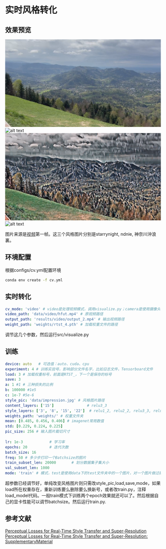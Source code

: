 # 实时风格转化
## 效果预览
![alt text](<./docs/origin.png>)
![alt text](<./docs/starrynight.png>)
![alt text](<./docs/ndnie.png>)
![alt text](<./docs/shennaichuan.png>)  

图片来源是[视频](https://pixabay.com/videos/wave-rays-intro-colorful-particles-217488/?utm_source=chatgpt.com)第一帧。这三个风格图片分别是starrynight, ndnie, 神奈川沖浪裏。
## 环境配置
根据configs/cv.yml配置环境
```bash
conda env create -f cv.yml
```
## 实时转化
``` yaml
cv_mode: 'video' # video是处理视频模式，调用visualize.py；camera是使用摄像头，但是wsl不支持
video_path: 'data/video/hfut.mp4' # 原视频路径
output_path: 'results/video/output_2.mp4' # 输出视频路径
weight_path: 'weights/rtst_4.pth' # 加载权重文件的路径
```
调节这几个参数，然后运行src/visualize.py
## 训练
```yaml
device: auto   # 可选值：auto、cuda、cpu
experiment: 4 # 训练实验号，影响部分文件名字，比如日志文件，Tensorboard文件
load: 3 # 加载权重标号，前面是RTST_，下一个是保存的标号
save: 3
a: 1 #1 # 三种损失的比例
b: 100000 #1e5
c: 1e-7 #5e-6
style_pic: 'data/impression.jpg' # 风格图片路径
content_layers: ['15']               # relu3_3
style_layers: ['3', '8', '15', '22']  # relu1_2, relu2_2, relu3_3, relu4_3
weights_path: 'weights/' # 权重文件夹
mean: [0.485, 0.456, 0.406] # imagenet常用数值
std: [0.229, 0.224, 0.225]
pic_size: 256 # 输入图片裁切尺寸

lr: 1e-3            # 学习率  
epochs: 20          # 迭代次数  
batch_size: 16
freq: 50 # 多少步打印一个Batchsize的图片
train_subset_len: 20000       # 划分数据集子集大小              
val_subset_len: 1000                    
mode: 'train' # 模式，test是使用data下的test文件夹中的一个图片，对一个图片做过拟合尝试，还有一些参数都会在src/utils/cfg.py中自动做修改；train是子集下训练；full_train是在完整数据集下训练
```
超参数已经调节好，单纯改变风格图片则只需改style_pic,load,save,mode，如果load所在权重存在，重新训练要么删除要么换新号，或者改train.py，注释load_model代码。一般train模式下训练两个epoch效果就还可以了。然后根据自己的显卡性能可以调节batchsize。然后运行train.py.
## 参考文献
[Perceptual Losses for Real-Time Style Transfer and Super-Resolution](https://arxiv.org/abs/1603.08155)  
[Perceptual Losses for Real-Time Style Transfer and Super-Resolution: SupplementaryMaterial](https://cs.stanford.edu/people/jcjohns/papers/fast-style/fast-style-supp.pdf)